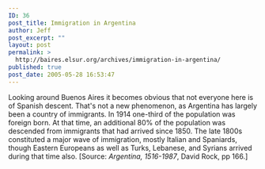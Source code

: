 ```yaml
---
ID: 36
post_title: Immigration in Argentina
author: Jeff
post_excerpt: ""
layout: post
permalink: >
  http://baires.elsur.org/archives/immigration-in-argentina/
published: true
post_date: 2005-05-28 16:53:47
---
```

Looking around Buenos Aires it becomes obvious that not everyone here is of Spanish descent. That's not a new phenomenon, as Argentina has largely been a country of immigrants. In 1914 one-third of the population was foreign born. At that time, an additional 80% of the population was descended from immigrants that had arrived since 1850. The late 1800s constituted a major wave of immigration, mostly Italian and Spaniards, though Eastern Europeans as well as Turks, Lebanese, and Syrians arrived during that time also. [Source: <em>Argentina, 1516-1987</em>, David Rock, pp 166.]
